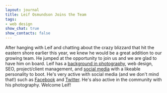 ```yaml
---
layout: journal
title: Leif Osmundson Joins the Team
tags: 
- web design
show_chat: true
show_contacts: false
---
```


After hanging with Leif and chatting about the crazy blizzard that hit the eastern shore earlier this year, we knew he would be a great addition to our growing team. He jumped at the opportunity to join us and we are glad to have him on board. Leif has a <a href="http://www.leafo.us/" target="_blank">background in photography</a>, web design, SEO, project/client management, and <a href="http://twitter.com/leafophoto">social media</a> with a likeable personality to boot. He's very active with social media (and we don't mind that!) such as <a href="http://www.facebook.com/leafophoto?ref=sgm" target='_"blank"'>Facebook</a> and <a href="http://twitter.com/leafophoto" target="_blank">Twitter</a>. He's also active in the community with his photography. Welcome Leif!
